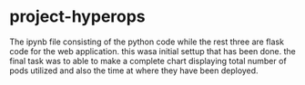 # project-hyperops

The ipynb file consisting of the python code while the rest three are flask code for the web application.
this wasa initial settup that has been done.
the final task was to able to make a complete chart displaying total number of  pods utilized and also the time at where they have been deployed.
